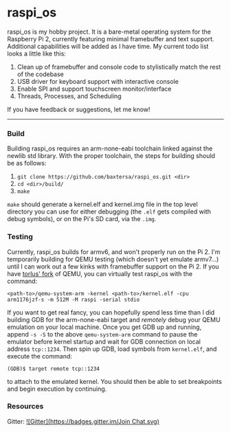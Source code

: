 # raspi_os
raspi_os is my hobby project.  It is a bare-metal operating system for the Raspberry Pi 2, currently featuring minimal framebuffer and text support.  Additional capabilities will be added as I have time.  My current todo list looks a little like this:

1. Clean up of framebuffer and console code to stylistically match the rest of the codebase
2. USB driver for keyboard support with interactive console
3. Enable SPI and support touchscreen monitor/interface
4. Threads, Processes, and Scheduling

If you have feedback or suggestions, let me know!

---
### Build
Building raspi_os requires an arm-none-eabi toolchain linked against the newlib std library.  With the proper toolchain, the steps for building should be as follows:

1. ```git clone https://github.com/baxtersa/raspi_os.git <dir>```
2. ```cd <dir>/build/```
3. ```make```

```make``` should generate a kernel.elf and kernel.img file in the top level directory you can use for either debugging (the ```.elf``` gets compiled with debug symbols), or on the Pi's SD card, via the ```.img```.

### Testing
Currently, raspi_os builds for armv6, and won't properly run on the Pi 2.  I'm temporarily building for QEMU testing (which doesn't yet emulate armv7...) until I can work out a few kinks with framebuffer support on the Pi 2.  If you have [torlus' fork](http://github.com/Torlus/qemu/tree/rpi) of QEMU, you can virtually test raspi_os with the command:

```<path-to>/qemu-system-arm -kernel <path-to>/kernel.elf -cpu arm1176jzf-s -m 512M -M raspi -serial stdio```

If you want to get real fancy, you can hopefully spend less time than I did building GDB for the arm-none-eabi target and *remotely* debug your QEMU emulation on your local machine. Once you get GDB up and running, append ```-s -S``` to the above ```qemu-system-arm``` command to pause the emulator before kernel startup and wait for GDB connection on local address ```tcp::1234```.  Then spin up GDB, load symbols from ```kernel.elf```, and execute the command:

```(GDB)$ target remote tcp::1234```

to attach to the emulated kernel.  You should then be able to set breakpoints and begin execution by continuing.

### Resources

Gitter: [![Gitter](https://badges.gitter.im/Join Chat.svg)](https://gitter.im/baxtersa/raspi_os?utm_source=badge&utm_medium=badge&utm_campaign=pr-badge&utm_content=badge)
